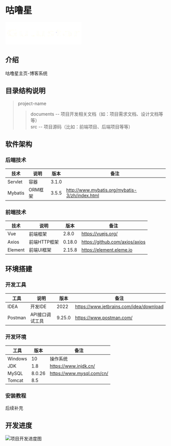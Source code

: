 # 咕噜星
![logo](src/main/webapp/images/02.png)

## 介绍
咕噜星主页-博客系统

## 目录结构说明
> project-name  
>> documents -- 项目开发相关文档（如：项目需求文档、设计文档等等）  
>> src  -- 项目源码（比如：前端项目、后端项目等等）

## 软件架构
### 后端技术

|技术|说明| 版本    |备注|
|----|----|-------|----|
|Servlet|容器| 3.1.0 ||
|Mybatis|ORM框架| 3.5.5 |http://www.mybatis.org/mybatis-3/zh/index.html|

[//]: # (|Druid|数据库连接池| ???   |https://github.com/alibaba/druid|)

### 前端技术

|技术|说明| 版本     |备注|
|----|----|--------|----|
|Vue|前端框架| 2.8.0  |https://vuejs.org/|
|Axios|前端HTTP框架| 0.18.0 |https://github.com/axios/axios|
|Element|前端UI框架| 2.15.8 |https://element.eleme.io|

## 环境搭建
### 开发工具

|工具|说明| 版本     |备注|
|----|----|--------|----|
|IDEA|开发IDE| 2022   |https://www.jetbrains.com/idea/download|
|Postman|API接口调试工具| 9.25.0 |https://www.postman.com/|

### 开发环境

|工具| 版本     |备注|
|----|--------|----|
|Windows| 10     |操作系统|
|JDK| 1.8    |https://www.injdk.cn/|
|MySQL| 8.0.26 |https://www.mysql.com/cn/|
|Tomcat| 8.5    ||

### 安装教程
后续补充

## 开发进度
![项目开发进度图](documents/preview-pic/dev-process-status.png)

